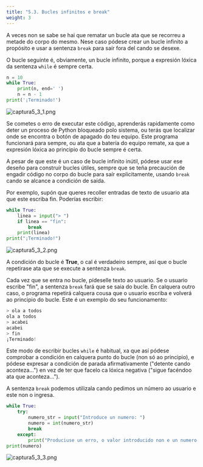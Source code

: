 ```yaml
---
title: "5.3. Bucles infinitos e break"
weight: 3
---
```


A veces non se sabe se hai que rematar un bucle ata que se recorreu a metade do corpo do mesmo. Nese caso pódese crear un bucle infinito a propósito e usar a sentenza `break` para saír fora del cando se desexe.

O bucle seguinte é, obviamente, un bucle infinito, porque a expresión lóxica da sentenza `while` é sempre certa.

```python
n = 10
while True:
    print(n, end=' ')
    n = n - 1
print('¡Terminado!')
```

![captura5_3_1.png](captura5_3_1.png)

Se cometes o erro de executar este código, aprenderás rapidamente como deter un proceso de Python bloqueado polo sistema, ou terás que localizar onde se encontra o botón de apagado do teu equipo. Este programa funcionará para sempre, ou ata que a batería do equipo remate, xa que a expresión lóxica ao principio do bucle sempre é certa.

A pesar de que este é un caso de bucle infinito inútil, pódese usar ese deseño para construír bucles útiles, sempre que se teña precaución de engadir código no corpo do bucle para saír explicitamente, usando `break` cando se alcance a condición de saída.

Por exemplo, supón que queres recoller entradas de texto de usuario ata que este escriba fin. Poderías escribir:

```python
while True:
    linea = input("> ")
    if linea == "fin":
    	break
    print(linea)
print("¡Terminado!")
```

![captura5_3_2.png](captura5_3_2.png)

A condición do bucle é **True**, o cal é verdadeiro sempre, así que o bucle repetirase ata que se execute a sentenza `break`.

Cada vez que se entra no bucle, pídeselle texto ao usuario. Se o usuario escribe "fin", a sentenza `break` fará que se saia do bucle. En calquera outro caso, o programa repetirá calquera cousa que o usuario escriba e volverá ao principio do bucle. Este é un exemplo do seu funcionamento:

```python
> ola a todos
ola a todos
> acabei
acabei
> fin
¡Terminado!
```

Este modo de escribir bucles `while` é habitual, xa que así pódese comprobar a condición en calquera punto do bucle (non só ao principio), e pódese expresar a condición de parada afirmativamente ("detente cando aconteza...") en vez de ter que facelo ca lóxica negativa ("sigue facéndoo ata que aconteza...").

A sentenza `break` podemos utilizala cando pedimos un número ao usuario e este non o ingresa.

```python
while True:
    try:
    	numero_str = input("Introduce un numero: ")
        numero = int(numero_str)
        break
    except:
        print("Produciuse un erro, o valor introducido non e un numero.")
print(numero)
```

![captura5_3_3.png](captura5_3_3.png)




